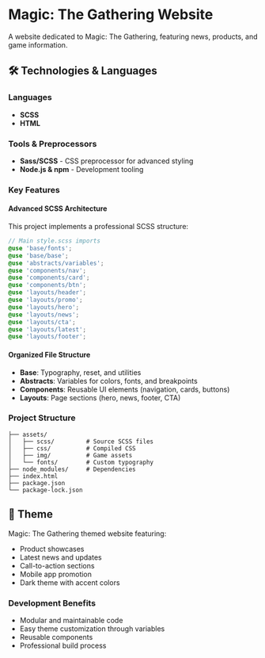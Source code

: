 # Magic: The Gathering Website

A website dedicated to Magic: The Gathering, featuring news, products, and game information.

## 🛠️ Technologies & Languages

### Languages
- **SCSS**
- **HTML**

### Tools & Preprocessors
- **Sass/SCSS** - CSS preprocessor for advanced styling
- **Node.js & npm** - Development tooling

### Key Features

#### Advanced SCSS Architecture
This project implements a professional SCSS structure:

```scss
// Main style.scss imports
@use 'base/fonts';
@use 'base/base';
@use 'abstracts/variables';
@use 'components/nav';
@use 'components/card';
@use 'components/btn';
@use 'layouts/header';
@use 'layouts/promo';
@use 'layouts/hero';
@use 'layouts/news';
@use 'layouts/cta';
@use 'layouts/latest';
@use 'layouts/footer';
```

#### Organized File Structure
- **Base**: Typography, reset, and utilities
- **Abstracts**: Variables for colors, fonts, and breakpoints
- **Components**: Reusable UI elements (navigation, cards, buttons)
- **Layouts**: Page sections (hero, news, footer, CTA)

### Project Structure
```
├── assets/
│   ├── scss/         # Source SCSS files
│   ├── css/          # Compiled CSS
│   ├── img/          # Game assets
│   └── fonts/        # Custom typography
├── node_modules/     # Dependencies
├── index.html
├── package.json
└── package-lock.json
```

## 🎴 Theme
Magic: The Gathering themed website featuring:
- Product showcases
- Latest news and updates
- Call-to-action sections
- Mobile app promotion
- Dark theme with accent colors

### Development Benefits
- Modular and maintainable code
- Easy theme customization through variables
- Reusable components
- Professional build process
